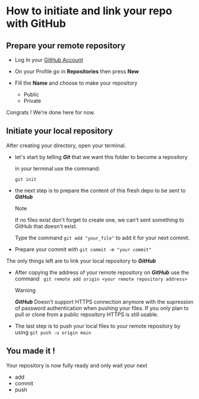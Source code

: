 # How to initiate and link your repo with GitHub

## Prepare your remote repository

- Log In your [GitHub Account](https://github.com/)

- On your Profile go in **Repositories** then press **New**

- Fill the **Name** and choose to make your repository
    - Public
    - Private

Congrats ! We're done here for now.


## Initiate your local repository

After creating your directory, open your terminal.

- let's start by telling **_Git_** that we want this folder to become a repository

    in your terminal use the command:

    ```git init```

- the next step is to prepare the content of this fresh depo to be sent to **_GitHub_**

    > [!NOTE]
    > If no files exist don't forget to create one, we can't sent something to GitHub that doesn't exist.

    Type the command ```git add "your_file"``` to add it for your next commit.

- Prepare your commit with ```git commit -m "your commit"```


The only things left are to link your local repository to **_GitHub_**

- After copying the address of your remote repository on **_GitHub_** use the command ``` git remote add origin <your remote repository address>```

    > [!WARNING]
    > **_GitHub_** Doesn't support HTTPS connection anymore with the supression of password authentication when pushing your files.
        If you only plan to pull or clone from a public repository HTTPS is still usable.

- The last step is to push your local files to your remote repository by using ```git push -u origin main```

## You made it !

Your repository is now fully ready and only wait your next 

- add
- commit
- push